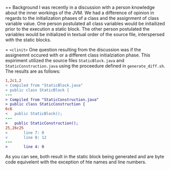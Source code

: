 == Background
I was recently in a discussion with a person knowledge about the inner workings of the JVM.  We had a difference of opinion in regards to the initialization phases of a class and the assignment of class variable value.  One person postulated all class variables would be initailized prior to the execution a static block.  The other person postulated the variables would be initialized in textual order of the source file, interspersed with the static blocks.

= `<clinit>`
One question resulting from the discussion was if the assignemnt occured with <clinit> or a different class initialziation phase.  This expiriment utilized the source files `StaticBlock.java` and `StaticConstruction.java` using the proceedure defined in `generate_diff.sh`.  The results are as follows:

```diff
1,2c1,2
< Compiled from "StaticBlock.java"
< public class StaticBlock {
---
> Compiled from "StaticConstruction.java"
> public class StaticConstruction {
6c6
<   public StaticBlock();
---
>   public StaticConstruction();
25,26c25
<       line 7: 0
<       line 8: 12
---
>       line 4: 0
```

As you can see, both result in the <clinit> static block being generated and are byte code equivelent with the exception of hte names and line numbers.

